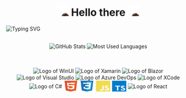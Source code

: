 <h1 align="center">
    <img src="kenobi.gif" width="30px" height="30px" />
    Hello there
    <img src="kenobi.gif" width="30px" height="30px" />
</h1>

![Typing SVG](https://readme-typing-svg.herokuapp.com/?color=58A6FF&size=35&center=true&vCenter=true&width=1000&lines=I'm+Mohammad+Hossein+Rastegarinia;I'm+a+Front-End+(Mobile+and+Web)+Developer;Working+on+React+and+.NET+projects;Ask+me+about+React,+.NET+MAUI,+Blazor+and+UWP;I+Love+Marvel,+DC+and+Star+Wars+movies)

<div align="center">
  <br>
    <img height="190rem" alt="GitHub Stats" src="https://github-readme-stats.vercel.app/api?username=mhrastegari&show_icons=true&theme=github_dark&count_private=true&bg_color=0d1117&hide_border=true"/>
    <img height="190rem" alt="Most Used Languages" src="https://github-readme-stats.vercel.app/api/top-langs/?username=mhrastegari&langs_count=8&count_private=false&layout=compact&theme=github_dark&bg_color=0d1117&hide_border=true"/>
</div>
   
<br>
<br>
  
<div style="display: inline_flex; gap: 10px">
  <p align="center">
      <img align="center" alt="Logo of WinUI" height="25" width="30" title="WinUI" src="https://mhrastegari.github.io/images/winui.png">
      <img align="center" alt="Logo of Xamarin" height="30" width="40" title="Xamarin" src="https://cdn.jsdelivr.net/gh/devicons/devicon/icons/xamarin/xamarin-original.svg">
      <img align="center" alt="Logo of Blazor" height="30" width="30" title="Blazor" src="https://mhrastegari.github.io/images/blazor.png">
      <img align="center" alt="Logo of Visual Studio" height="30" width="30" title="Visual Studio" src="https://mhrastegari.github.io/images/vs.svg">
      <img align="center" alt="Logo of Azure DevOps" height="30" width="30" title="Azure DevOps" src="https://mhrastegari.github.io/images/azuredevops.png">
      <img align="center" alt="Logo of XCode" height="30" width="40" title="XCode" src="https://cdn.jsdelivr.net/gh/devicons/devicon/icons/xcode/xcode-original.svg">
      <img align="center" alt="Logo of C#" height="30" width="40" title="C#" src="https://cdn.jsdelivr.net/gh/devicons/devicon/icons/csharp/csharp-original.svg">
      <img align="center" alt="Logo of HTML5" height="30" width="40" title="HTML5" src="https://raw.githubusercontent.com/devicons/devicon/master/icons/html5/html5-original.svg">
      <img align="center" alt="Logo of CSS3" height="30" width="40" title="CSS3" src="https://raw.githubusercontent.com/devicons/devicon/master/icons/css3/css3-original.svg">
      <img align="center" alt="Logo of JavaScript" height="30" width="40" title="JavaScript" src="https://raw.githubusercontent.com/devicons/devicon/master/icons/javascript/javascript-plain.svg">
      <img align="center" alt="Logo of TypeScript" height="30" width="40" title="TypeScript" src="https://raw.githubusercontent.com/devicons/devicon/master/icons/typescript/typescript-plain.svg">
      <img align="center" alt="Logo of React" height="30" width="40" title="React" src="https://cdn.jsdelivr.net/gh/devicons/devicon/icons/react/react-original.svg">
  </p>
</div>
